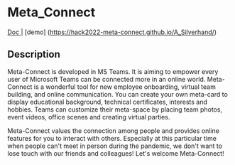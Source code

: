 # Meta_Connect

[ Doc ](https://hack2022-meta-connect.github.io/spec/) | [demo] (https://hack2022-meta-connect.github.io/A_Silverhand/)

## Description
Meta-Connect is developed in MS Teams. It is aiming to empower every user of Microsoft Teams can be connected more in an online world. Meta-Connect is a wonderful tool for new employee onboarding, virtual team building, and online communication. You can create your own meta-card to display educational background, technical certificates, interests and hobbies. Teams can customize their meta-space by placing team photos, event videos, office scenes and creating virtual parties.

Meta-Connect values the connection among people and provides online features for you to interact with others. Especially at this particular time when people can't meet in person during the pandemic, we don't want to lose touch with our friends and colleagues! Let's welcome Meta-Connect!
